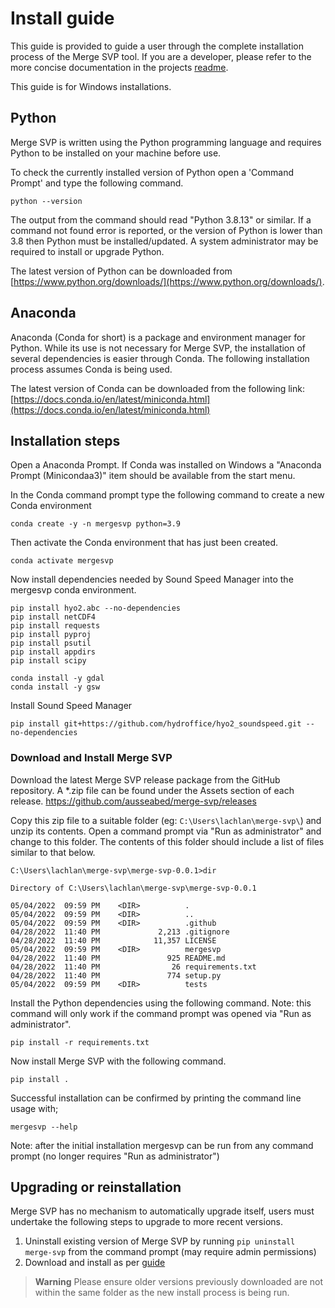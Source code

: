 # Install guide
This guide is provided to guide a user through the complete installation process of the Merge SVP tool. If you are a developer, please refer to the more concise documentation in the projects [readme](../README.md).

This guide is for Windows installations.

## Python

Merge SVP is written using the Python programming language and requires Python to be installed on your machine before use.

To check the currently installed version of Python open a 'Command Prompt' and type the following command.

    python --version

The output from the command should read "Python 3.8.13" or similar. If a command not found error is reported, or the version of Python is lower than 3.8 then Python must be installed/updated. A system administrator may be required to install or upgrade Python.

The latest version of Python can be downloaded from [https://www.python.org/downloads/](https://www.python.org/downloads/).


## Anaconda

Anaconda (Conda for short) is a package and environment manager for Python. While its use is not necessary for Merge SVP, the installation of several dependencies is easier through Conda. The following installation process assumes Conda is being used.

The latest version of Conda can be downloaded from the following link:
[https://docs.conda.io/en/latest/miniconda.html](https://docs.conda.io/en/latest/miniconda.html)


## Installation steps

Open a Anaconda Prompt. If Conda was installed on Windows a "Anaconda Prompt (Minicondaa3)" item should be available from the start menu.

In the Conda command prompt type the following command to create a new Conda environment

    conda create -y -n mergesvp python=3.9

Then activate the Conda environment that has just been created.

    conda activate mergesvp

Now install dependencies needed by Sound Speed Manager into the mergesvp conda environment.

    pip install hyo2.abc --no-dependencies
    pip install netCDF4
    pip install requests
    pip install pyproj
    pip install psutil
    pip install appdirs
    pip install scipy

    conda install -y gdal
    conda install -y gsw

Install Sound Speed Manager

    pip install git+https://github.com/hydroffice/hyo2_soundspeed.git --no-dependencies


### Download and Install Merge SVP

Download the latest Merge SVP release package from the GitHub repository. A *.zip file can be found under the Assets section of each release.
https://github.com/ausseabed/merge-svp/releases

Copy this zip file to a suitable folder (eg: `C:\Users\lachlan\merge-svp\`) and unzip its contents. Open a command prompt via "Run as administrator" and change to this folder. The contents of this folder should include a list of files similar to that below.

    C:\Users\lachlan\merge-svp\merge-svp-0.0.1>dir

    Directory of C:\Users\lachlan\merge-svp\merge-svp-0.0.1

    05/04/2022  09:59 PM    <DIR>          .
    05/04/2022  09:59 PM    <DIR>          ..
    05/04/2022  09:59 PM    <DIR>          .github
    04/28/2022  11:40 PM             2,213 .gitignore
    04/28/2022  11:40 PM            11,357 LICENSE
    05/04/2022  09:59 PM    <DIR>          mergesvp
    04/28/2022  11:40 PM               925 README.md
    04/28/2022  11:40 PM                26 requirements.txt
    04/28/2022  11:40 PM               774 setup.py
    05/04/2022  09:59 PM    <DIR>          tests

Install the Python dependencies using the following command. Note: this command will only work if the command prompt was opened via "Run as administrator".

    pip install -r requirements.txt

Now install Merge SVP with the following command.

    pip install .

Successful installation can be confirmed by printing the command line usage with;

    mergesvp --help

Note: after the initial installation mergesvp can be run from any command prompt (no longer requires "Run as administrator")

## Upgrading or reinstallation

Merge SVP has no mechanism to automatically upgrade itself, users must undertake the following steps to upgrade to more recent versions.

1. Uninstall existing version of Merge SVP by running `pip uninstall merge-svp` from the command prompt (may require admin permissions)
2. Download and install as per [guide](#download-and-install-merge-svp)

> **Warning**
> Please ensure older versions previously downloaded are not within the same folder as the new install process is being run.
